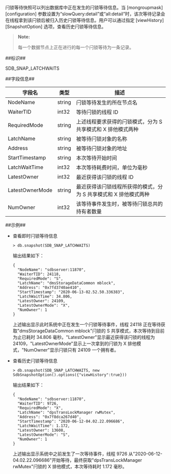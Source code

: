 

闩锁等待快照可以列出数据库中正在发生的闩锁等待信息。当 [mongroupmask][configuration] 参数设置为“slowQuery:detail”或“all:detail”时，该次等待记录会在线程拿到该闩锁后被归入历史闩锁等待信息。用户可以通过指定 [viewHistory][SnapshotOption] 选项，查看历史闩锁等待信息。

>**Note:**
>
> 每一个数据节点上正在进行的每一个闩锁等待为一条记录。


##标识##

SDB_SNAP_LATCHWAITS

##字段信息##

| 字段名                 | 类型     | 描述                                                         |
| ---------------------- | -------- | ------------------------------------------------------------ |
| NodeName               | string   | 闩锁等待发生的所在节点名                                     |
| WaiterTID              | int32    | 等待闩锁的线程 ID                                            |
| RequiredMode           | string   | 上述线程要求获得的闩锁模式，分为 S 共享模式和 X 排他模式两种 |
| LatchName              | string   | 被等待闩锁对象的名称                                         |
| Address                | string   | 被等待闩锁对象的地址                                         |
| StartTimestamp         | string   | 本次等待开始时间                                             |
| LatchWaitTime          | int32    | 本次等待耗费时间，单位为毫秒                                 |
| LatestOwner            | int32    | 最近获得该闩锁的线程 ID                                      |
| LatestOwnerMode        | string   | 最近获得该闩锁线程所获得的模式，分为 S 共享模式和 X 排他模式两种 |
| NumOwner               | int32    | 该等待事件发生时，被等待闩锁总共的持有者数量                   |


##示例##

- 查看即时闩锁等待信息

   ```lang-javascript
   > db.snapshot(SDB_SNAP_LATCHWAITS)
   ```

   输出结果如下：

   ```lang-json
   {
     "NodeName": "sdbserver:11870",
     "WaiterTID": 24118,
     "RequiredMode": "S",
     "LatchName": "dmsStorageDataCommon mblock",
     "Address": "0x7fd3740ae410",
     "StartTimestamp": "2020-06-13-02.52.50.336383",
     "LatchWaitTime": 34.806,
     "LatestOwner": 24109,
     "LatestOwnerMode": "X",
     "NumOwner": 1
   }
   ```

   上述输出显示此时系统中正在发生一个闩锁等待事件，线程 24118 正在等待获取"dmsStorageDataCommon mblock"闩锁的 S 共享模式，本次等待到目前为止已耗时 34.806 毫秒。"LatestOwner"显示最近获得该闩锁的线程为 24109，"LatestOwnerMode"显示上一次拿到的闩锁为 X 排他模式，"NumOwner"显示闩锁只有 24109 一个拥有者。

- 查看历史闩锁等待信息

   ```lang-javascript
   > db.snapshot(SDB_SNAP_LATCHWAITS, new SdbSnapshotOption().options({"viewHistory":true}))
   ```

   输出结果如下：

   ```lang-json
   {
     "NodeName": "sdbserver:11870",
     "WaiterTID": 9726,
     "RequiredMode": "X",
     "LatchName": "dpsTransLockManager rwMutex",
     "Address": "0x7f8dca267d40",
     "StartTimestamp": "2020-06-12-04.02.22.096686",
     "LatchWaitTime": 1.172,
     "LatestOwner": 13608,
     "LatestOwnerMode": "S",
     "NumOwner": 1
   }
   ```

   上述输出显示系统中之前发生了一次等待事件，线程 9726 从"2020-06-12-04.02.22.096686"开始等待，最终获取"dpsTransLockManager rwMutex"闩锁的 X 排他模式，本次等待耗时 1.172 毫秒。


[^_^]:
    本文使用的所有引用及链接
[SnapshotOption]:manual/Manual/Sequoiadb_Command/AuxiliaryObjects/SdbSnapshotOption.md
[configuration]:manual/Distributed_Engine/Maintainance/Database_Configuration/configuration_parameters.md